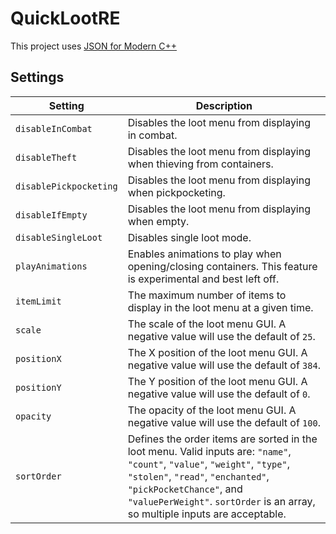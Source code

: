 # QuickLootRE

This project uses [JSON for Modern C++](https://github.com/nlohmann/json)

## Settings
Setting | Description
--- | ---
`disableInCombat` | Disables the loot menu from displaying in combat.
`disableTheft` | Disables the loot menu from displaying when thieving from containers.
`disablePickpocketing` | Disables the loot menu from displaying when pickpocketing.
`disableIfEmpty` | Disables the loot menu from displaying when empty.
`disableSingleLoot` | Disables single loot mode.
`playAnimations` | Enables animations to play when opening/closing containers. This feature is experimental and best left off.
`itemLimit` | The maximum number of items to display in the loot menu at a given time.
`scale` | The scale of the loot menu GUI. A negative value will use the default of `25`.
`positionX` | The X position of the loot menu GUI. A negative value will use the default of `384`.
`positionY` | The Y position of the loot menu GUI. A negative value will use the default of `0`.
`opacity` | The opacity of the loot menu GUI. A negative value will use the default of `100`.
`sortOrder` | Defines the order items are sorted in the loot menu. Valid inputs are: `"name"`, `"count"`, `"value"`, `"weight"`, `"type"`, `"stolen"`, `"read"`, `"enchanted"`, `"pickPocketChance"`, and `"valuePerWeight"`. `sortOrder` is an array, so multiple inputs are acceptable.